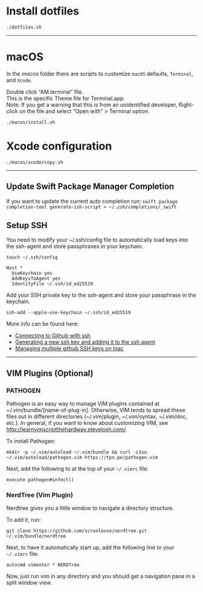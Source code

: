 # Install dotfiles

```
./dotfiles.sh
```

---

# macOS

In the *macos* folder there are scripts to customize `macOS` defaults, `Terminal`, and `Xcode`.

Double click “AM.terminal” file.  
This is the specific Theme file for Terminal.app.   
Note: If you get a warning that this is from an unidentified developer, Right-click on the file and select “Open with” > Terminal option.

```
./macos/install.sh
```

# Xcode configuration

```
./macos/xcode/copy.sh
```

---

## Update Swift Package Manager Completion

If you want to update the current auto completion run:
`swift package completion-tool generate-zsh-script > ~/.zsh/completions/_swift`

## Setup SSH

You need to modify your ~/.ssh/config file to automatically load keys into the ssh-agent and store passphrases in your keychain.

`touch ~/.ssh/config`

```
Host *
  UseKeychain yes
  AddKeysToAgent yes
  IdentityFile ~/.ssh/id_ed25519
```

Add your SSH private key to the ssh-agent and store your passphrase in the keychain.

```
ssh-add --apple-use-keychain ~/.ssh/id_ed25519

```

More info can be found here:

- [Connecting to Github with ssh](https://help.github.com/en/articles/connecting-to-github-with-ssh)
- [Generating a new ssh key and adding it to the ssh agent](https://help.github.com/en/articles/generating-a-new-ssh-key-and-adding-it-to-the-ssh-agent)
- [Managing multiple github SSH keys on mac](https://samwize.com/2022/04/06/managing-multiple-github-ssh-keys-on-mac/)

---

## VIM Plugins (Optional)

### PATHOGEN

Pathogen is an easy way to manage VIM plugins contained at ~/.vim/bundle/[name-of-plug-in]. 
Otherwise, VIM tends to spread these files out in different directories (~/.vim/plugin, ~/.vim/syntax, ~/.vim/doc, etc.). 
In general, if you want to know about customizing VIM, see http://learnvimscriptthehardway.stevelosh.com/.

To install Pathogen:

```
mkdir -p ~/.vim/autoload ~/.vim/bundle && curl -LSso ~/.vim/autoload/pathogen.vim https://tpo.pe/pathogen.vim 
```

Next, add the following to at the top of your `~/.vimrc` file:

```
execute pathogen#infect()
```

### NerdTree (Vim Plugin)

Nerdtree gives you a little window to navigate a directory structure.

To add it, run:
```
git clone https://github.com/scrooloose/nerdtree.git ~/.vim/bundle/nerdtree
```

Next, to have it automatically start up, add the following line to your `~/.vimrc` file:

```
autocmd vimenter * NERDTree
```

Now, just run vim in any directory and you should get a navigation pane in a split window view.
